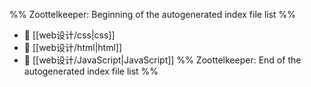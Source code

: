 %% Zoottelkeeper: Beginning of the autogenerated index file list  %%
- 📄 [[web设计/css|css]]
- 📄 [[web设计/html|html]]
- 📄 [[web设计/JavaScript|JavaScript]]
%% Zoottelkeeper: End of the autogenerated index file list  %%
